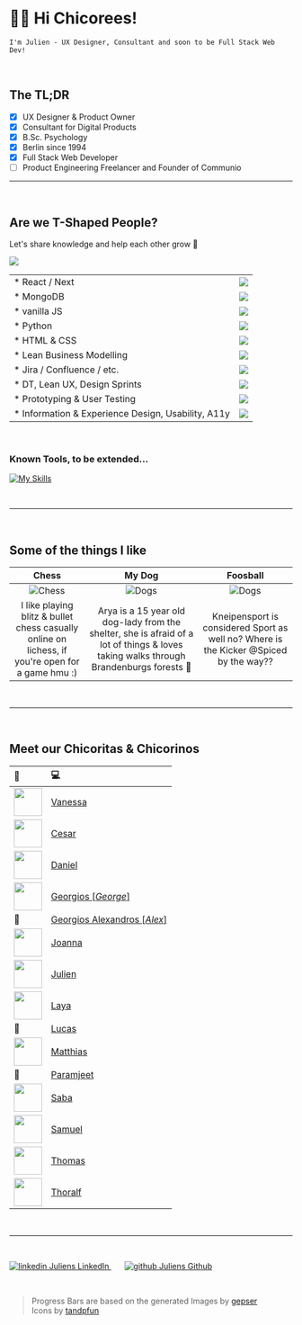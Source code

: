 # 👋🥬 Hi Chicorees!
`I'm Julien - UX Designer, Consultant and soon to be Full Stack Web Dev!`

<br>

## The TL;DR
- [x] UX Designer & Product Owner 
- [x] Consultant for Digital Products 
- [x] B.Sc. Psychology
- [x] Berlin since 1994
- [x] Full Stack Web Developer 
- [ ] Product Engineering Freelancer and Founder of Communio
* * * * * * * * * *

<br>

## Are we T-Shaped People?
Let's share knowledge and help each other grow :herb:

![](https://www.codewars.com/users/mntzd/badges/small)

|  |  |
| :------------- |:-------------|
|* React / Next | ![](https://geps.dev/progress/75)|
|* MongoDB | ![](https://geps.dev/progress/65)|
|* vanilla JS | ![](https://geps.dev/progress/95)|
|* Python | ![](https://geps.dev/progress/20)|
|* HTML & CSS | ![](https://geps.dev/progress/80)|
|* Lean Business Modelling | ![](https://geps.dev/progress/50)|
|* Jira / Confluence / etc. | ![](https://geps.dev/progress/70)|
|* DT, Lean UX, Design Sprints | ![](https://geps.dev/progress/85)|
|* Prototyping & User Testing | ![](https://geps.dev/progress/95)|
|* Information & Experience Design, Usability, A11y | ![](https://geps.dev/progress/95)|

<br>

### Known Tools, to be extended...
[![My Skills](https://skillicons.dev/icons?i=bootstrap,css,html,js,py,selenium,raspberrypi,figma,xd,ai,pr,ps&theme=light)](https://skillicons.dev)

<br>

* * * * * * * * * *

<br>

## Some of the things I like
| Chess      | My Dog           | Foosball  |
| :-------------: |:-------------:| :-------------:|
| ![Chess](https://raw.githubusercontent.com/mntzd/mntzd/main/01chess.jpg "Chess") | ![Dogs](https://raw.githubusercontent.com/mntzd/mntzd/main/02Ary4.jpg "My Dog") | ![Dogs](https://raw.githubusercontent.com/mntzd/mntzd/main/3foosball.jpg "Foosball") |
| I like playing blitz & bullet chess casually online on lichess, if you're open for a game hmu :) | Arya is a 15 year old dog-lady from the shelter, she is afraid of a lot of things & loves taking walks through Brandenburgs forests :dog: | Kneipensport is considered Sport as well no? Where is the Kicker @Spiced by the way??                        
<br>

* * * * * * * * * *

<br>

## Meet our Chicoritas & Chicorinos

| :princess:| :computer: |
|:---- | :----- |
|<img src="https://avatars.githubusercontent.com/u/93935292?v=4" width="50px">|[Vanessa](https://github.com/ZebraDancer)
|<img src="https://avatars.githubusercontent.com/u/63978241?v=4" width="50px">|[Cesar](https://github.com/CtzarGM)
|<img src="https://avatars.githubusercontent.com/u/113789376?v=4" width="50px">|[Daniel](https://github.com/kasulk)
|<img src="https://avatars.githubusercontent.com/u/15141734?v=4" width="50px">|[Georgios \[*George*\]](https://github.com/flektor)
|:honeybee:|[Georgios Alexandros \[*Alex*\]](https://github.com/AlexBabkf)
|<img src="https://avatars.githubusercontent.com/u/130276236?v=4" width="50px">|[Joanna](https://github.com/joannadinah)
|<img src="https://avatars.githubusercontent.com/u/91716565?v=4" width="50px">|[Julien](https://github.com/mntzd)
|<img src="https://avatars.githubusercontent.com/u/104901294?v=4" width="50px">|[Laya](https://github.com/laya-am)
|:dolphin:|[Lucas](https://github.com/aiamlucas)
|<img src="https://avatars.githubusercontent.com/u/113374253?v=4" width="50px">|[Matthias](https://github.com/Asbestcode)
|:penguin:|[Paramjeet](https://github.com/analyst-paramjeet)
|<img src="https://avatars.githubusercontent.com/u/91436457?v=4" width="50px">|[Saba](https://github.com/sabarht)
|<img src="https://avatars.githubusercontent.com/u/46716237?v=4" width="50px">|[Samuel](https://github.com/samuellmfa)
|<img src="https://avatars.githubusercontent.com/u/130037065?v=4" width="50px">|[Thomas](https://github.com/thomas9291)
|<img src="https://avatars.githubusercontent.com/u/37504344?v=4" width="50px">|[Thoralf](https://github.com/spreekaiser)

<br>

----------------------------------------------

<br>

<p>
  <a href="https://www.linkedin.com/in/julien-leske" rel="nofollow noreferrer">
    <img src="https://i.stack.imgur.com/gVE0j.png" alt="linkedin"> Juliens LinkedIn
  </a> &nbsp; &nbsp; &nbsp; 
  <a href="https://github.com/mntzd" rel="nofollow noreferrer">
    <img src="https://i.stack.imgur.com/tskMh.png" alt="github"> Juliens Github
  </a>
</p>

<br>

> Progress Bars are based on the generated Images by [gepser](https://github.com/gepser/markdown-progress) <br> Icons by [tandpfun](https://github.com/tandpfun/skill-icons)
